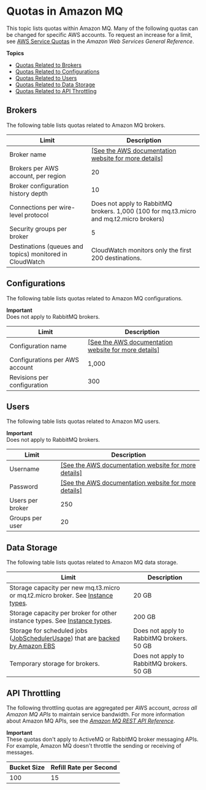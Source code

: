 # Quotas in Amazon MQ<a name="amazon-mq-limits"></a>

This topic lists quotas within Amazon MQ\. Many of the following quotas can be changed for specific AWS accounts\. To request an increase for a limit, see [AWS Service Quotas](https://docs.aws.amazon.com/general/latest/gr/aws_service_limits.html) in the *Amazon Web Services General Reference*\.

**Topics**
+ [Quotas Related to Brokers](#broker-limits)
+ [Quotas Related to Configurations](#configuration-limits)
+ [Quotas Related to Users](#activemq-user-limits)
+ [Quotas Related to Data Storage](#data-storage-limits)
+ [Quotas Related to API Throttling](#api-throttling-limits)

## Brokers<a name="broker-limits"></a>

The following table lists quotas related to Amazon MQ brokers\.


| Limit | Description | 
| --- | --- | 
| Broker name |  [\[See the AWS documentation website for more details\]](http://docs.aws.amazon.com/amazon-mq/latest/developer-guide/amazon-mq-limits.html)  | 
| Brokers per AWS account, per region | 20 | 
| Broker configuration history depth | 10 | 
| Connections per wire\-level protocol |   Does not apply to RabbitMQ brokers\.  1,000 \(100 for mq\.t3\.micro and mq\.t2\.micro brokers\)  | 
| Security groups per broker | 5 | 
| Destinations \(queues and topics\) monitored in CloudWatch | CloudWatch monitors only the first 200 destinations\. | 

## Configurations<a name="configuration-limits"></a>

The following table lists quotas related to Amazon MQ configurations\.

**Important**  
Does not apply to RabbitMQ brokers\.


| Limit | Description | 
| --- | --- | 
| Configuration name |  [\[See the AWS documentation website for more details\]](http://docs.aws.amazon.com/amazon-mq/latest/developer-guide/amazon-mq-limits.html)  | 
| Configurations per AWS account | 1,000 | 
| Revisions per configuration | 300 | 

## Users<a name="activemq-user-limits"></a>

The following table lists quotas related to Amazon MQ users\.

**Important**  
Does not apply to RabbitMQ brokers\.


| Limit | Description | 
| --- | --- | 
| Username |  [\[See the AWS documentation website for more details\]](http://docs.aws.amazon.com/amazon-mq/latest/developer-guide/amazon-mq-limits.html)  | 
| Password |  [\[See the AWS documentation website for more details\]](http://docs.aws.amazon.com/amazon-mq/latest/developer-guide/amazon-mq-limits.html)  | 
| Users per broker | 250 | 
| Groups per user | 20 | 

## Data Storage<a name="data-storage-limits"></a>

The following table lists quotas related to Amazon MQ data storage\.


| Limit | Description | 
| --- | --- | 
| Storage capacity per new mq\.t3\.micro or mq\.t2\.micro broker\. See [Instance types](broker-instance-types.md)\. | 20 GB | 
| Storage capacity per broker for other instance types\. See [Instance types](broker-instance-types.md)\. | 200 GB | 
| Storage for scheduled jobs \([JobSchedulerUsage](https://activemq.apache.org/maven/apidocs/org/apache/activemq/usage/JobSchedulerUsage.html)\) that are [backed by Amazon EBS](broker-storage.md) |   Does not apply to RabbitMQ brokers\.  50 GB  | 
| Temporary storage for brokers\. |   Does not apply to RabbitMQ brokers\.  50 GB  | 

## API Throttling<a name="api-throttling-limits"></a>

The following throttling quotas are aggregated per AWS account, *across all Amazon MQ APIs* to maintain service bandwidth\. For more information about Amazon MQ APIs, see the *[Amazon MQ REST API Reference](https://docs.aws.amazon.com/amazon-mq/latest/api-reference/)*\.

**Important**  
These quotas don't apply to ActiveMQ or RabbitMQ broker messaging APIs\. For example, Amazon MQ doesn't throttle the sending or receiving of messages\.


| Bucket Size | Refill Rate per Second | 
| --- | --- | 
| 100 | 15 | 